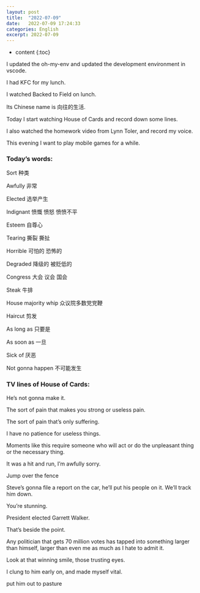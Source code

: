 ```yaml
---
layout: post
title:  "2022-07-09"
date:   2022-07-09 17:24:33
categories: English
excerpt: 2022-07-09
---
```


* content
{:toc}

I updated the oh-my-env and updated the development environment in vscode.

I had KFC for my lunch.

I watched Backed to Field on lunch.

Its Chinese name is 向往的生活.

Today I start watching House of Cards and record down some lines.

I also watched the homework video from Lynn Toler, and record my voice.

This evening I want to play mobile games for a while.

### Today’s words:

Sort 种类

Awfully 非常

Elected 选举产生

Indignant 愤慨 愤怒 愤愤不平

Esteem 自尊心

Tearing 撕裂 撕扯

Horrible 可怕的 恐怖的

Degraded 降级的 被贬低的

Congress 大会 议会 国会

Steak 牛排

House majority whip 众议院多数党党鞭

Haircut 剪发

As long as 只要是

As soon as 一旦

Sick of 厌恶

Not gonna happen 不可能发生

### TV lines of House of Cards:

He’s not gonna make it.

The sort of pain that makes you strong or useless pain.

The sort of pain that’s only suffering.

I have no patience for useless things.

Moments like this require someone who will act or do the unpleasant thing or the necessary thing.

It was a hit and run, I’m awfully sorry.

Jump over the fence

Steve’s gonna file a report on the car, he’ll put his people on it. We’ll track him down.

You’re stunning.

President elected Garrett Walker.

That’s beside the point.

Any politician that gets 70 million votes has tapped into something larger than himself, larger than even me as much as I hate to admit it.

Look at that winning smile, those trusting eyes.

I clung to him early on, and made myself vital.

put him out to pasture
